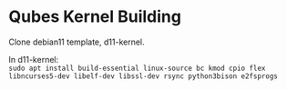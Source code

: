 <h1>Qubes Kernel Building</h1>

Clone debian11 template, d11-kernel.

In d11-kernel:  
`sudo apt install build-essential linux-source bc kmod cpio flex libncurses5-dev libelf-dev libssl-dev rsync python3bison e2fsprogs`
